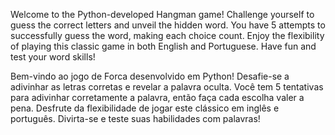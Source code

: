 Welcome to the Python-developed Hangman game! Challenge yourself to guess the correct letters and unveil the hidden word. You have 5 attempts to successfully guess the word, making each choice count. Enjoy the flexibility of playing this classic game in both English and Portuguese. Have fun and test your word skills!

Bem-vindo ao jogo de Forca desenvolvido em Python! Desafie-se a adivinhar as letras corretas e revelar a palavra oculta. Você tem 5 tentativas para adivinhar corretamente a palavra, então faça cada escolha valer a pena. Desfrute da flexibilidade de jogar este clássico em inglês e português. Divirta-se e teste suas habilidades com palavras!
